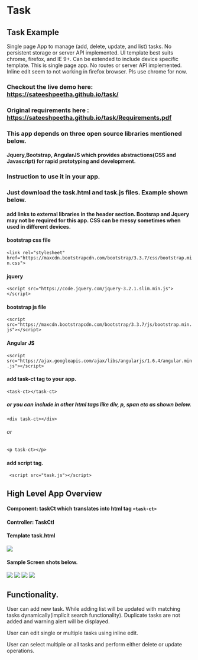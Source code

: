 # Task
## Task Example

Single page App to manage (add, delete, update, and list) tasks. No persistent storage or server API implemented. UI template best suits chrome, firefox, and IE 9+. Can be extended to include device specific template. This is single page app. No routes or server API implemented. Inline edit seem to not working in firefox browser. Pls use chrome for now.


### Checkout the live demo here:  https://sateeshpeetha.github.io/task/

### Original requirements here :  https://sateeshpeetha.github.io/task/Requirements.pdf

### This app depends on three open source libraries mentioned below.
#### Jquery,Bootstrap, AngularJS which provides abstractions(CSS and Javascript) for rapid prototyping and development.

### Instruction to use it in your app.
### Just download the task.html and task.js files. Example shown below.

#### add links to external libraries in the header section. Bootsrap and Jquery may not be required for this app. CSS can be messy sometimes when used in different devices.

#### bootstrap css file
`<link rel="stylesheet" href="https://maxcdn.bootstrapcdn.com/bootstrap/3.3.7/css/bootstrap.min.css">`
#### jquery
`<script src="https://code.jquery.com/jquery-3.2.1.slim.min.js"></script>`
#### bootstrap js file
`<script src="https://maxcdn.bootstrapcdn.com/bootstrap/3.3.7/js/bootstrap.min.js"></script>`
#### Angular JS
`<script src="https://ajax.googleapis.com/ajax/libs/angularjs/1.6.4/angular.min.js"></script>`

#### add task-ct tag to your app.
`<task-ct></task-ct>`
##### or you can include in other html tags like div, p, span etc as shown below.
`<div task-ct></div>`
###### or
`<p task-ct></p>`

####  add script tag.
` <script src="task.js"></script>`


## High Level App Overview

#### Component: taskCt which translates into html tag `<task-ct>`
#### Controller: TaskCtl
#### Template task.html

<img src="https://sateeshpeetha.github.io/task/APPD.jpg">
</img>


#### Sample Screen shots below.


<img src="https://sateeshpeetha.github.io/task/ss1.jpg">
</img>

<img src="https://sateeshpeetha.github.io/task/ss2.jpg">
</img>

<img src="https://sateeshpeetha.github.io/task/ss3.jpg">
</img>

<img src="https://sateeshpeetha.github.io/task/sc4.jpg">
</img>




## Functionality.

User can add new task. While adding list will be updated with matching tasks dynamically(implicit search functionality). Duplicate tasks are not added and warning alert will be displayed.

User can edit single or multiple tasks using inline edit.

User can select multiple or all tasks and perform either delete or update operations.


